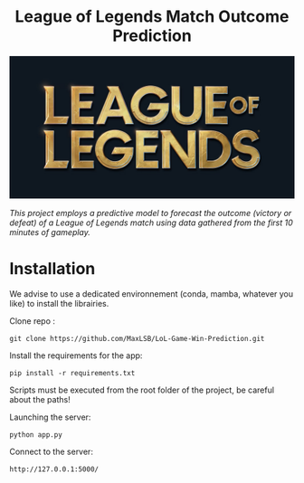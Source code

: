 <div style="text-align: center;">
  <h1>League of Legends Match Outcome Prediction</h1>
  <img src="images/lol_logo.png" alt="LoL Logo" width="600"/>
</div>




_This project employs a predictive model to forecast the outcome (victory or defeat) of a League of Legends match using data gathered from the first 10 minutes of gameplay._

# Installation

We advise to use a dedicated environnement (conda, mamba, whatever you like) to install the librairies.

Clone repo :
```
git clone https://github.com/MaxLSB/LoL-Game-Win-Prediction.git
```

Install the requirements for the app:
```
pip install -r requirements.txt
```

Scripts must be executed from the root folder of the project, be careful about the paths!

Launching the server:
```
python app.py
```

Connect to the server:
```
http://127.0.0.1:5000/
```

